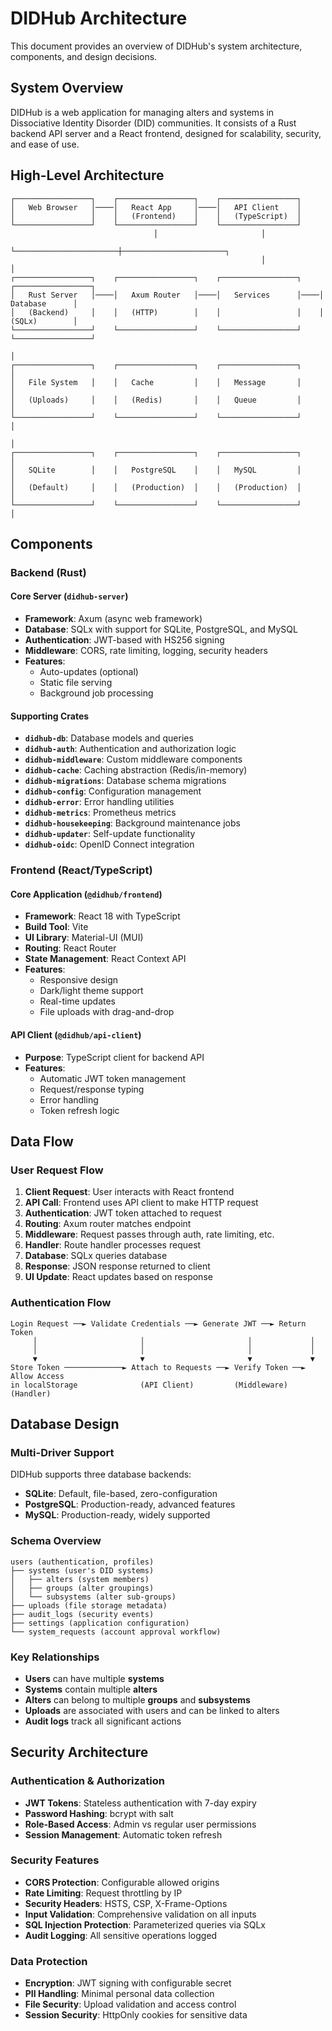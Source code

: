 # DIDHub Architecture

This document provides an overview of DIDHub's system architecture, components, and design decisions.

## System Overview

DIDHub is a web application for managing alters and systems in Dissociative Identity Disorder (DID) communities. It consists of a Rust backend API server and a React frontend, designed for scalability, security, and ease of use.

## High-Level Architecture

```
┌─────────────────┐    ┌─────────────────┐    ┌─────────────────┐
│   Web Browser   │────│   React App     │────│   API Client    │
│                 │    │   (Frontend)    │    │   (TypeScript)  │
└─────────────────┘    └─────────────────┘    └─────────────────┘
                                │                       │
                                └───────────────────────┼───────────────────────┐
                                                        │                       │
┌─────────────────┐    ┌─────────────────┐    ┌─────────────────┐    ┌─────────────────┐
│   Rust Server   │────│   Axum Router   │────│   Services      │────│   Database      │
│   (Backend)     │    │   (HTTP)        │    │                 │    │   (SQLx)        │
└─────────────────┘    └─────────────────┘    └─────────────────┘    └─────────────────┘
                                                                             │
┌─────────────────┐    ┌─────────────────┐    ┌─────────────────┐            │
│   File System   │    │   Cache         │    │   Message       │            │
│   (Uploads)     │    │   (Redis)       │    │   Queue         │            │
└─────────────────┘    └─────────────────┘    └─────────────────┘            │
                                                                             │
┌─────────────────┐    ┌─────────────────┐    ┌─────────────────┐            │
│   SQLite        │    │   PostgreSQL    │    │   MySQL         │            │
│   (Default)     │    │   (Production)  │    │   (Production)  │            │
└─────────────────┘    └─────────────────┘    └─────────────────┘            │
```

## Components

### Backend (Rust)

#### Core Server (`didhub-server`)

- **Framework**: Axum (async web framework)
- **Database**: SQLx with support for SQLite, PostgreSQL, and MySQL
- **Authentication**: JWT-based with HS256 signing
- **Middleware**: CORS, rate limiting, logging, security headers
- **Features**:
  - Auto-updates (optional)
  - Static file serving
  - Background job processing

#### Supporting Crates

- **`didhub-db`**: Database models and queries
- **`didhub-auth`**: Authentication and authorization logic
- **`didhub-middleware`**: Custom middleware components
- **`didhub-cache`**: Caching abstraction (Redis/in-memory)
- **`didhub-migrations`**: Database schema migrations
- **`didhub-config`**: Configuration management
- **`didhub-error`**: Error handling utilities
- **`didhub-metrics`**: Prometheus metrics
- **`didhub-housekeeping`**: Background maintenance jobs
- **`didhub-updater`**: Self-update functionality
- **`didhub-oidc`**: OpenID Connect integration

### Frontend (React/TypeScript)

#### Core Application (`@didhub/frontend`)

- **Framework**: React 18 with TypeScript
- **Build Tool**: Vite
- **UI Library**: Material-UI (MUI)
- **Routing**: React Router
- **State Management**: React Context API
- **Features**:
  - Responsive design
  - Dark/light theme support
  - Real-time updates
  - File uploads with drag-and-drop

#### API Client (`@didhub/api-client`)

- **Purpose**: TypeScript client for backend API
- **Features**:
  - Automatic JWT token management
  - Request/response typing
  - Error handling
  - Token refresh logic

## Data Flow

### User Request Flow

1. **Client Request**: User interacts with React frontend
2. **API Call**: Frontend uses API client to make HTTP request
3. **Authentication**: JWT token attached to request
4. **Routing**: Axum router matches endpoint
5. **Middleware**: Request passes through auth, rate limiting, etc.
6. **Handler**: Route handler processes request
7. **Database**: SQLx queries database
8. **Response**: JSON response returned to client
9. **UI Update**: React updates based on response

### Authentication Flow

```
Login Request ──► Validate Credentials ──► Generate JWT ──► Return Token
     │                       │                       │             │
     │                       │                       │             │
     ▼                       ▼                       ▼             ▼
Store Token ─────────────► Attach to Requests ──► Verify Token ──► Allow Access
in localStorage              (API Client)         (Middleware)    (Handler)
```

## Database Design

### Multi-Driver Support

DIDHub supports three database backends:

- **SQLite**: Default, file-based, zero-configuration
- **PostgreSQL**: Production-ready, advanced features
- **MySQL**: Production-ready, widely supported

### Schema Overview

```
users (authentication, profiles)
├── systems (user's DID systems)
│   ├── alters (system members)
│   ├── groups (alter groupings)
│   └── subsystems (alter sub-groups)
├── uploads (file storage metadata)
├── audit_logs (security events)
├── settings (application configuration)
└── system_requests (account approval workflow)
```

### Key Relationships

- **Users** can have multiple **systems**
- **Systems** contain multiple **alters**
- **Alters** can belong to multiple **groups** and **subsystems**
- **Uploads** are associated with users and can be linked to alters
- **Audit logs** track all significant actions

## Security Architecture

### Authentication & Authorization

- **JWT Tokens**: Stateless authentication with 7-day expiry
- **Password Hashing**: bcrypt with salt
- **Role-Based Access**: Admin vs regular user permissions
- **Session Management**: Automatic token refresh

### Security Features

- **CORS Protection**: Configurable allowed origins
- **Rate Limiting**: Request throttling by IP
- **Security Headers**: HSTS, CSP, X-Frame-Options
- **Input Validation**: Comprehensive validation on all inputs
- **SQL Injection Protection**: Parameterized queries via SQLx
- **Audit Logging**: All sensitive operations logged

### Data Protection

- **Encryption**: JWT signing with configurable secret
- **PII Handling**: Minimal personal data collection
- **File Security**: Upload validation and access control
- **Session Security**: HttpOnly cookies for sensitive data